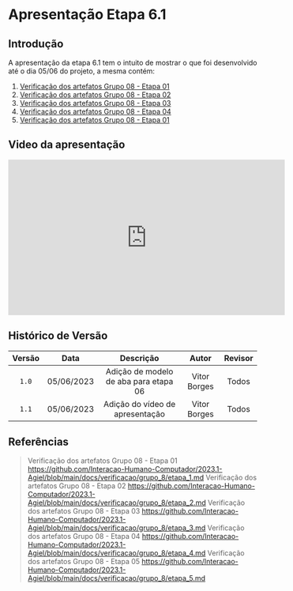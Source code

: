 # Apresentação Etapa 6.1

## Introdução

<p align="justify">
A apresentação da etapa 6.1 tem o intuito de mostrar o que foi desenvolvido até o dia 05/06 do projeto, a mesma contém:
</p>

1. <a href="https://interacao-humano-computador.github.io/2023.1-Agiel/verificacao/grupo_8/etapa_1/">Verificação dos artefatos Grupo 08 - Etapa 01</a>
2. <a href="https://interacao-humano-computador.github.io/2023.1-Agiel/verificacao/grupo_8/etapa_2/">Verificação dos artefatos Grupo 08 - Etapa 02</a>
3. <a href="https://interacao-humano-computador.github.io/2023.1-Agiel/verificacao/grupo_8/etapa_3/">Verificação dos artefatos Grupo 08 - Etapa 03</a>
4. <a href="https://interacao-humano-computador.github.io/2023.1-Agiel/verificacao/grupo_8/etapa_4/">Verificação dos artefatos Grupo 08 - Etapa 04</a>
5. <a href="https://interacao-humano-computador.github.io/2023.1-Agiel/verificacao/grupo_8/etapa_5/">Verificação dos artefatos Grupo 08 - Etapa 01</a>

## Video da apresentação

<iframe width="560" height="315" src="https://www.youtube.com/embed/cSoKhyvFGm8" title="YouTube video player" frameborder="0" allow="accelerometer; autoplay; clipboard-write; encrypted-media; gyroscope; picture-in-picture; web-share" allowfullscreen></iframe>

## Histórico de Versão

| Versão | Data  |            Descrição              |     Autor      |    Revisor    |
|:------:|:-----:|:---------------------------------:|:--------------:|:-------------:|
| `1.0`  | 05/06/2023 | Adição de modelo de aba para etapa 06 | Vitor Borges | Todos |
| `1.1`  | 05/06/2023 | Adição do vídeo de apresentação | Vitor Borges | Todos |

## Referências
> Verificação dos artefatos Grupo 08 - Etapa 01 <https://github.com/Interacao-Humano-Computador/2023.1-Agiel/blob/main/docs/verificacao/grupo_8/etapa_1.md>
> Verificação dos artefatos Grupo 08 - Etapa 02 <https://github.com/Interacao-Humano-Computador/2023.1-Agiel/blob/main/docs/verificacao/grupo_8/etapa_2.md>
> Verificação dos artefatos Grupo 08 - Etapa 03 <https://github.com/Interacao-Humano-Computador/2023.1-Agiel/blob/main/docs/verificacao/grupo_8/etapa_3.md>
> Verificação dos artefatos Grupo 08 - Etapa 04 <https://github.com/Interacao-Humano-Computador/2023.1-Agiel/blob/main/docs/verificacao/grupo_8/etapa_4.md>
> Verificação dos artefatos Grupo 08 - Etapa 05 <https://github.com/Interacao-Humano-Computador/2023.1-Agiel/blob/main/docs/verificacao/grupo_8/etapa_5.md>